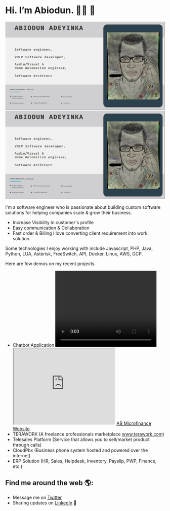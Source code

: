 # Hi. I’m Abiodun. :raising_hand_man: :wave:

![Abiodun Adeyinka.](/imgs/about.png) 
<img src="https://raw.githubusercontent.com/Asof-div/Asof-div/master/imgs/aboutme-header.png" alt="banner that says Abiodun Adeyinka - software engineer, VOIP Software developer, Audio/Visual & Home Automation engineer, Software Architect.">

I'm a software engineer who is passionate about building custom software solutions for helping companies scale & grow their business.
- Increase Visibility in customer's profile
- Easy communication & Collaboration
- Fast order & Billing
I love converting client requirement into work solution.

Some technologies I enjoy working with include Javascript, PHP, Java, Python, LUA, Asterisk, FreeSwitch, API, Docker, Linux, AWS, GCP.

Here are few demos on my recent projects.

- Chatbot Application  <video width="320" height="240" controls>
  <source type="video/mp4" src="https://drive.google.com/file/d/147-wgbYpjgEGvG5eAyohekjmLb_lYLlu/view?usp=sharing" >
  </video>
  <iframe width="320" height="240" src="https://drive.google.com/file/d/147-wgbYpjgEGvG5eAyohekjmLb_lYLlu/view?usp=sharing"></iframe>
    <a href="https://www.ab-mfbnigeria.com" target="blank">AB Microfinance Website</a>    
- TERAWORK (A freelance professionals marketplace www.terawork.com)
- Telesales Platform (Service that allows you to sell/market product through calls)
- CloudPbx (Business phone system hosted and powered over the internet)
- ERP Solution  (HR, Sales, Helpdesk, Inventory, Payslip, PWP, Finance, etc.)


## Find me around the web 🌎:
- Message me on <a href="https://twitter.com/am_Smartlife"> Twitter</a>
- Sharing updates on <a href="https://www.linkedin.com/in/abiodun-adeyinka-411938b6/">LinkedIn</a> 💼